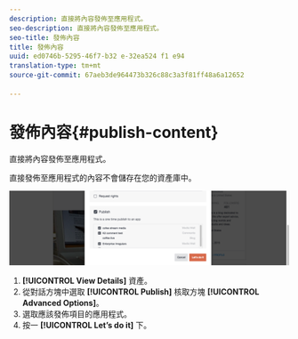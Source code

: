 ```yaml
---
description: 直接將內容發佈至應用程式。
seo-description: 直接將內容發佈至應用程式。
seo-title: 發佈內容
title: 發佈內容
uuid: ed0746b-5295-46f7-b32 e-32ea524 f1 e94
translation-type: tm+mt
source-git-commit: 67aeb3de964473b326c88c3a3f81ff48a6a12652

---
```



# 發佈內容{#publish-content}

直接將內容發佈至應用程式。

直接發佈至應用程式的內容不會儲存在您的資產庫中。

![](assets/DiscoverViewDetailsPublish-1024x272.png)

1. **[!UICONTROL View Details]** 資產。
1. 從對話方塊中選取 **[!UICONTROL Publish]** 核取方塊 **[!UICONTROL Advanced Options]**。
1. 選取應該發佈項目的應用程式。
1. 按一 **[!UICONTROL Let’s do it]** 下。
